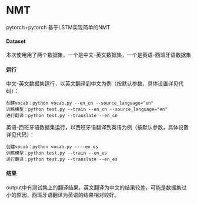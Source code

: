 # NMT

pytorch+pytorch
基于LSTM实现简单的NMT

#### Dataset
本次使用用了两个数据集，一个是中文-英文数据集，一个是英语-西班牙语数据集

#### 运行
中文-英文数据集运行，以英文翻译到中文为例（按默认参数，具体设置详见代码）：
``` text
创建vocab：python vocab.py --en_cn --source_language="en"
训练模型：python test.py --train --en_cn --source_language="en"
进行翻译：python test.py --translate --en_cn
```
英语-西班牙语数据集运行，以西班牙语翻译到英语为例（按默认参数，具体设置详见代码）：
```
创建vocab：python vocab.py ----en_es
训练模型：python test.py --train --en_es
进行翻译：python test.py --translate --en_es
```

#### 结果
output中有测试集上的翻译结果，英文翻译为中文的结果较差，可能是数据集过小的原因，西班牙语翻译为英语的结果相对较好。
